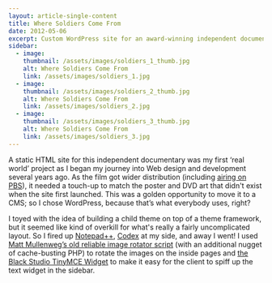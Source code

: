 ```yaml
---
layout: article-single-content
title: Where Soldiers Come From
date: 2012-05-06
excerpt: Custom WordPress site for an award-winning independent documentary
sidebar:
  - image:
    thumbnail: /assets/images/soldiers_1_thumb.jpg
    alt: Where Soldiers Come From
    link: /assets/images/soldiers_1.jpg
  - image:
    thumbnail: /assets/images/soldiers_2_thumb.jpg
    alt: Where Soldiers Come From
    link: /assets/images/soldiers_2.jpg
  - image:
    thumbnail: /assets/images/soldiers_3_thumb.jpg
    alt: Where Soldiers Come From
    link: /assets/images/soldiers_3.jpg
---
```


A static HTML site for this independent documentary was my first ‘real world’ project as I began my journey into Web design and development several years ago. As the film got wider distribution (including [airing on PBS](http://www.pbs.org/pov/wheresoldierscomefrom/)), it needed a touch-up to match the poster and DVD art that didn't exist when the site first launched. This was a golden opportunity to move it to a CMS; so I chose WordPress, because that’s what everybody uses, right?

I toyed with the idea of building a child theme on top of a theme framework, but it seemed like kind of overkill for what's really a fairly uncomplicated layout. So I fired up [Notepad++](http://notepad-plus-plus.org/), [Codex](http://codex.wordpress.org/) at my side, and away I went! I used [Matt Mullenweg’s old reliable image rotator script](http://ma.tt/scripts/randomimage/) (with an additional nugget of cache-busting PHP) to rotate the images on the inside pages and [the Black Studio TinyMCE Widget](http://wordpress.org/extend/plugins/black-studio-tinymce-widget/) to make it easy for the client to spiff up the text widget in the sidebar.
